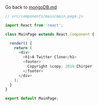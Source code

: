 Go back to [mongoDB.md](../../../../../mongoDB.md)

```js
// src/components/main/main_page.js

import React from 'react';

class MainPage extends React.Component {

  render() {
    return (
      <div>
        <h1>A Twitter Clone</h1>
        <footer>
          Copyright &copy; 2019 Chirper
        </footer>
      </div>
    );
  }
}

export default MainPage;
```